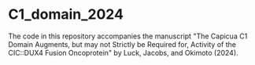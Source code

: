 # C1_domain_2024

The code in this repository accompanies the manuscript "The Capicua C1 Domain Augments, but may not Strictly be Required for, Activity of the CIC::DUX4 Fusion Oncoprotein" by Luck, Jacobs, and Okimoto (2024). 
